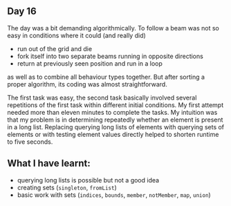 ## Day 16

The day was a bit demanding algorithmically. To follow a beam was not so easy in conditions where it could (and really did)

- run out of the grid and die
- fork itself into two separate beams running in opposite directions
- return at previously seen position and run in a loop

as well as to combine all behaviour types together. But after sorting a proper algorithm, its coding was almost straightforward.

The first task was easy, the second task basically involved several repetitions of the first task within different initial conditions. My first attempt needed more than eleven minutes to complete the tasks. My intuition was that my problem is in determining repeatedly whether an element is present in a long list. Replacing querying long lists of elements with querying sets of elements or with testing element values directly helped to shorten runtime to five seconds.

## What I have learnt:

- querying long lists is possible but not a good idea
- creating sets (`singleton`, `fromList`)
- basic work with sets (`indices`, `bounds`, `member`, `notMember`, `map`, `union`)


